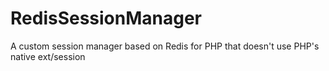 # RedisSessionManager
A custom session manager based on Redis for PHP that doesn't use PHP's native ext/session

